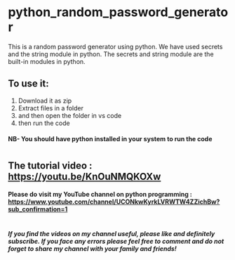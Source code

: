 # python_random_password_generator
This is a random password generator using python.
We have used secrets and the string module in python. The secrets and string module are the built-in modules in python.

## To use it:
1) Download it as zip
2) Extract files in a folder
3) and then open the folder in vs code
4) then run the code

#### NB- You should have python installed in your system to run the code
#
## The tutorial video : https://youtu.be/KnOuNMQKOXw
#### Please do visit my YouTube channel on python programming : https://www.youtube.com/channel/UCONkwKyrkLVRWTW4ZZichBw?sub_confirmation=1
#
##### If you find the videos on my channel useful, please like and definitely subscribe. If you face any errors please feel free to comment and do not forget to share my channel with your family and friends! 



